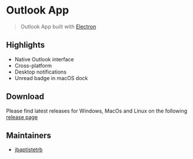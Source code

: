 # Outlook App

> Outlook App built with [Electron](https://github.com/electron/electron)

## Highlights

- Native Outlook interface
- Cross-platform
- Desktop notifications
- Unread badge in macOS dock

## Download

Please find latest releases for Windows, MacOs and Linux on the following [release page](https://github.com/jbaptistetrb/outlook-app/releases/latest)

## Maintainers

- [jbaptistetrb](https://github.com/jbaptistetrb)